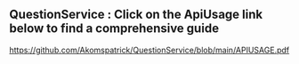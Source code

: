 ##  QuestionService : Click on the ApiUsage link below to find a comprehensive guide 
https://github.com/Akomspatrick/QuestionService/blob/main/APIUSAGE.pdf 
